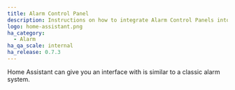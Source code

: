 ```yaml
---
title: Alarm Control Panel
description: Instructions on how to integrate Alarm Control Panels into Home Assistant.
logo: home-assistant.png
ha_category:
  - Alarm
ha_qa_scale: internal
ha_release: 0.7.3
---
```


Home Assistant can give you an interface with is similar to a classic alarm system.
